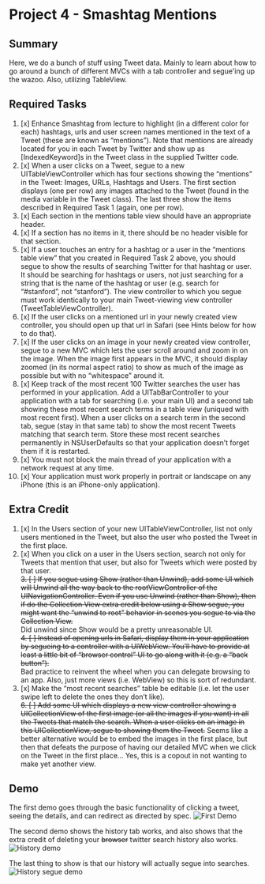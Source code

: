 # Project 4 - Smashtag Mentions

## Summary
Here, we do a bunch of stuff using Tweet data.  Mainly to learn about how to go around a bunch of different MVCs with a tab controller and segue'ing up the wazoo.  Also, utilizing TableView.

## Required Tasks
1. [x] Enhance Smashtag from lecture to highlight (in a different color for each) hashtags, urls and user screen names mentioned in the text of a Tweet (these are known as “mentions”). Note that mentions are already located for you in each Tweet by Twitter and show up as [IndexedKeyword]s in the Tweet class in the supplied Twitter code.
2. [x] When a user clicks on a Tweet, segue to a new UITableViewController which has four sections showing the “mentions” in the Tweet: Images, URLs, Hashtags and Users. The first section displays (one per row) any images attached to the Tweet (found in the media variable in the Tweet class). The last three show the items described in Required Task 1 (again, one per row).
3. [x] Each section in the mentions table view should have an appropriate header.
4. [x] If a section has no items in it, there should be no header visible for that section.
5. [x] If a user touches an entry for a hashtag or a user in the “mentions table view” that you created in Required Task 2 above, you should segue to show the results of searching Twitter for that hashtag or user. It should be searching for hashtags or users, not just searching for a string that is the name of the hashtag or user (e.g. search for “#stanford”, not “stanford”). The view controller to which you segue must work identically to your main Tweet-viewing view controller (TweetTableViewController).
6. [x] If the user clicks on a mentioned url in your newly created view controller, you should open up that url in Safari (see Hints below for how to do that).
7. [x] If the user clicks on an image in your newly created view controller, segue to a new MVC which lets the user scroll around and zoom in on the image. When the image first appears in the MVC, it should display zoomed (in its normal aspect ratio) to show as much of the image as possible but with no “whitespace” around it.
8. [x] Keep track of the most recent 100 Twitter searches the user has performed in your application. Add a UITabBarController to your application with a tab for searching (i.e. your main UI) and a second tab showing these most recent search terms in a table view (uniqued with most recent first). When a user clicks on a search term in the second tab, segue (stay in that same tab) to show the most recent Tweets matching that search term. Store these most recent searches permanently in NSUserDefaults so that your application doesn’t forget them if it is restarted.
9. [x] You must not block the main thread of your application with a network request at any time.
10. [x] Your application must work properly in portrait or landscape on any iPhone (this is an iPhone-only application). 

## Extra Credit
1. [x] In the Users section of your new UITableViewController, list not only users mentioned in the Tweet, but also the user who posted the Tweet in the first place.
2. [x] When you click on a user in the Users section, search not only for Tweets that mention that user, but also for Tweets which were posted by that user.  
~~3. [ ] If you segue using Show (rather than Unwind), add some UI which will Unwind all the way back to the rootViewController of the UINavigationController. Even if you use Unwind (rather than Show), then if do the Collection View extra credit below using a Show segue, you might want the “unwind to root” behavior in scenes you segue to via the Collection View.~~  
Did unwind since Show would be a pretty unreasonable UI.  
~~4. [ ] Instead of opening urls in Safari, display them in your application by segueing to a controller with a UIWebView. You’ll have to provide at least a little bit of “browser control” UI to go along with it (e.g. a “back button”).~~  
Bad practice to reinvent the wheel when you can delegate browsing to an app.  Also, just more views (i.e. WebView) so this is sort of redundant.  
5. [x] Make the “most recent searches” table be editable (i.e. let the user swipe left to delete the ones they don’t like).  
~~6. [ ] Add some UI which displays a new view controller showing a UICollectionView of the first image (or all the images if you want) in all the Tweets that match the search. When a user clicks on an image in this UICollectionView, segue to showing them the Tweet.~~
Seems like a better alternative would be to embed the images in the first place, but then that defeats the purpose of having our detailed MVC when we click on the Tweet in the first place...  Yes, this is a copout in not wanting to make yet another view.

## Demo
The first demo goes through the basic functionality of clicking a tweet, seeing the details, and can redirect as directed by spec.
![First Demo](basic.gif)

The second demo shows the history tab works, and also shows that the extra credit of deleting your ~~browser~~ twitter search history also works.
![History demo](history.gif)

The last thing to show is that our history will actually segue into searches.
![History segue demo](historysegue.gif)